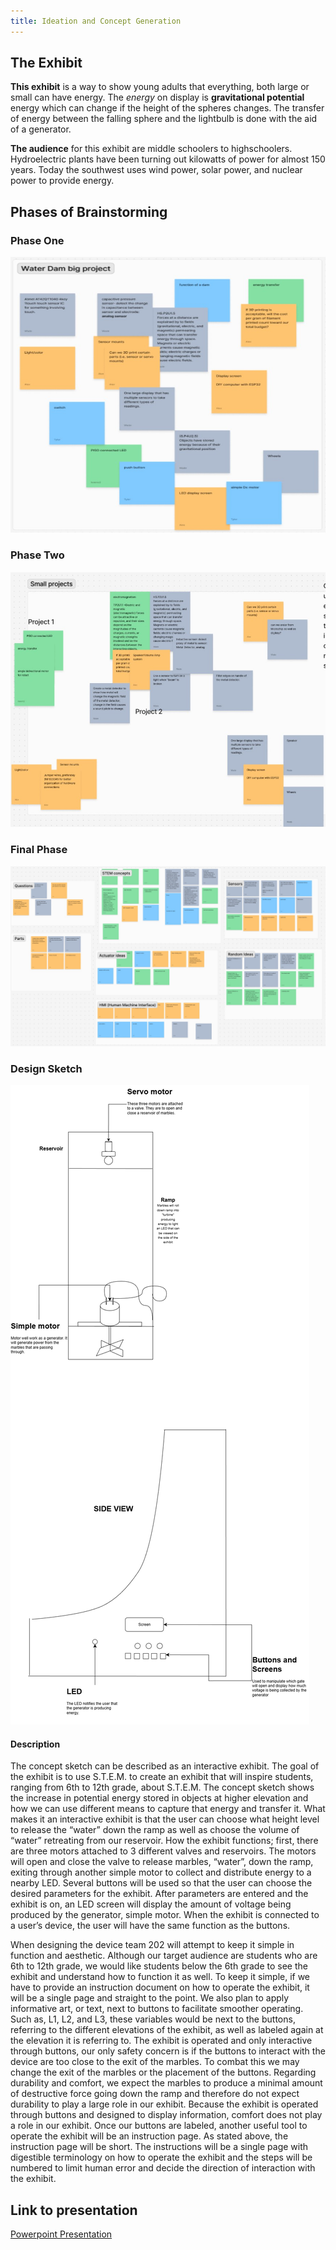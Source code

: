 ```yaml
---
title: Ideation and Concept Generation
---
```

## The Exhibit

**This exhibit** is a way to show young adults that everything, both large or small can have energy. The *energy* on display is **gravitational potential** energy which can change if the height of the spheres changes. The transfer of energy between the falling sphere and the lightbulb is done with the aid of a generator. 

**The audience** for this exhibit are middle schoolers to highschoolers. Hydroelectric plants have been turning out kilowatts of power for almost 150 years. Today the southwest uses wind power, solar power, and nuclear power to provide energy.

## Phases of Brainstorming

### Phase One

![Figure 1. JAM BOARD GROUPING IN BEGINNING](./damproject.jpg)

### Phase Two

![Figure 2. JAM BOARD GROUPING SKETCH](./smallerProjsNotdam.jpg)

### Final Phase

![Figure 3. FINAL JAM BOARD](./finalJamboard.jpg)

### Design Sketch

![Figure 4. CONCEPT SKETCH](./IdeationConcept.png)

#### Description

The concept sketch can be described as an interactive exhibit. The goal of the exhibit is to use S.T.E.M. to create an exhibit that will inspire students, ranging from 6th to 12th grade, about S.T.E.M. The concept sketch shows the increase in potential energy stored in objects at higher elevation and how we can use different means to capture that energy and transfer it. What makes it an interactive exhibit is that the user can choose what height level to release the “water” down the ramp as well as choose the volume of “water” retreating from our reservoir. How the exhibit functions; first, there are three motors attached to 3 different valves and reservoirs. The motors will open and close the valve to release marbles, “water”, down the ramp, exiting through another simple motor to collect and distribute energy to a nearby LED. Several buttons will be used so that the user can choose the desired parameters for the exhibit. After parameters are entered and the exhibit is on, an LED screen will display the amount of voltage being produced by the generator, simple motor. When the exhibit is connected to a user’s device, the user will have the same function as the buttons.

When designing the device team 202 will attempt to keep it simple in function and aesthetic. Although our target audience are students who are 6th to 12th grade, we would like students below the 6th grade to see the exhibit and understand how to function it as well. To keep it simple, if we have to provide an instruction document on how to operate the exhibit, it will be a single page and straight to the point. We also plan to apply informative art, or text, next to buttons to facilitate smoother operating. Such as, L1, L2, and L3, these variables would be next to the buttons, referring to the different elevations of the exhibit,  as well as labeled again at the elevation it is referring to. The exhibit is operated and only interactive through buttons, our only safety concern is if the buttons to interact with the device are too close to the exit of the marbles. To combat this we may change the exit of the marbles or the placement of the buttons. Regarding durability and comfort, we expect the marbles to produce a minimal amount of destructive force going down the ramp and therefore do not expect durability to play a large role in our exhibit. Because the exhibit is operated through buttons and designed to display information, comfort does not play a role in our exhibit. Once our buttons are labeled, another useful tool to operate the exhibit will be an instruction page. As stated above, the instruction page will be short. The instructions will be a single page with digestible terminology on how to operate the exhibit and the steps will be numbered to limit human error and decide the direction of interaction with the exhibit.

## Link to presentation

[Powerpoint Presentation](https://youtu.be/2j3AWLGC9YM)
